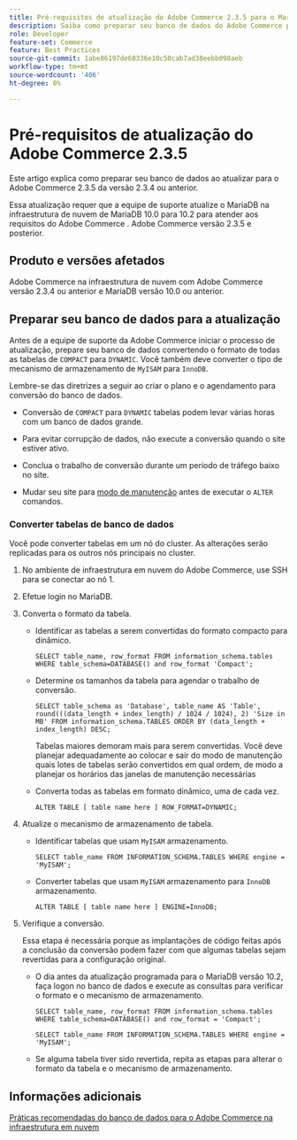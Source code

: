```yaml
---
title: Pré-requisitos de atualização do Adobe Commerce 2.3.5 para o MariaDB
description: Saiba como preparar seu banco de dados do Adobe Commerce para atualizar do Adobe Commerce 2.3.5.
role: Developer
feature-set: Commerce
feature: Best Practices
source-git-commit: 1abe86197de68336e10c50cab7ad38eebb098aeb
workflow-type: tm+mt
source-wordcount: '406'
ht-degree: 0%

---
```



# Pré-requisitos de atualização do Adobe Commerce 2.3.5

Este artigo explica como preparar seu banco de dados ao atualizar para o Adobe Commerce 2.3.5 da versão 2.3.4 ou anterior.

Essa atualização requer que a equipe de suporte atualize o MariaDB na infraestrutura de nuvem de MariaDB 10.0 para 10.2 para atender aos requisitos do Adobe Commerce . Adobe Commerce versão 2.3.5 e posterior.

## Produto e versões afetados

Adobe Commerce na infraestrutura de nuvem com Adobe Commerce versão 2.3.4 ou anterior e MariaDB versão 10.0 ou anterior.

## Preparar seu banco de dados para a atualização

Antes de a equipe de suporte da Adobe Commerce iniciar o processo de atualização, prepare seu banco de dados convertendo o formato de todas as tabelas de `COMPACT` para `DYNAMIC`. Você também deve converter o tipo de mecanismo de armazenamento de `MyISAM` para `InnoDB`.

Lembre-se das diretrizes a seguir ao criar o plano e o agendamento para conversão do banco de dados.

- Conversão de `COMPACT` para `DYNAMIC` tabelas podem levar várias horas com um banco de dados grande.

- Para evitar corrupção de dados, não execute a conversão quando o site estiver ativo.

- Conclua o trabalho de conversão durante um período de tráfego baixo no site.

- Mudar seu site para [modo de manutenção](../../../installation/tutorials/maintenance-mode.md) antes de executar o `ALTER` comandos.

### Converter tabelas de banco de dados

Você pode converter tabelas em um nó do cluster. As alterações serão replicadas para os outros nós principais no cluster.

1. No ambiente de infraestrutura em nuvem do Adobe Commerce, use SSH para se conectar ao nó 1.

1. Efetue login no MariaDB.

1. Converta o formato da tabela.

   - Identificar as tabelas a serem convertidas do formato compacto para dinâmico.

      ```mysql
      SELECT table_name, row_format FROM information_schema.tables WHERE table_schema=DATABASE() and row_format 'Compact';
      ```

   - Determine os tamanhos da tabela para agendar o trabalho de conversão.

      ```mysql
      SELECT table_schema as 'Database', table_name AS 'Table', round(((data_length + index_length) / 1024 / 1024), 2) 'Size in MB' FROM information_schema.TABLES ORDER BY (data_length + index_length) DESC;
      ```

      Tabelas maiores demoram mais para serem convertidas. Você deve planejar adequadamente ao colocar e sair do modo de manutenção quais lotes de tabelas serão convertidos em qual ordem, de modo a planejar os horários das janelas de manutenção necessárias

   - Converta todas as tabelas em formato dinâmico, uma de cada vez.

      ```mysql
      ALTER TABLE [ table name here ] ROW_FORMAT=DYNAMIC;
      ```

1. Atualize o mecanismo de armazenamento de tabela.

   - Identificar tabelas que usam `MyISAM` armazenamento.

      ```mysql
      SELECT table_name FROM INFORMATION_SCHEMA.TABLES WHERE engine = 'MyISAM';
      ```

   - Converter tabelas que usam `MyISAM` armazenamento para `InnoDB` armazenamento.

      ```mysql
      ALTER TABLE [ table name here ] ENGINE=InnoDB;
      ```

1. Verifique a conversão.

   Essa etapa é necessária porque as implantações de código feitas após a conclusão da conversão podem fazer com que algumas tabelas sejam revertidas para a configuração original.

   - O dia antes da atualização programada para o MariaDB versão 10.2, faça logon no banco de dados e execute as consultas para verificar o formato e o mecanismo de armazenamento.

      ```mysql
      SELECT table_name, row_format FROM information_schema.tables WHERE table_schema=DATABASE() and row_format = 'Compact';
      ```

      ```mysql
      SELECT table_name FROM INFORMATION_SCHEMA.TABLES WHERE engine = 'MyISAM';
      ```

   - Se alguma tabela tiver sido revertida, repita as etapas para alterar o formato da tabela e o mecanismo de armazenamento.

## Informações adicionais

[Práticas recomendadas do banco de dados para o Adobe Commerce na infraestrutura em nuvem](../planning/database-on-cloud.md)

